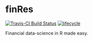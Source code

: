 
<!-- README.md is generated from README.Rmd. Please edit that file -->
finRes
==========

[![Travis-CI Build Status](https://travis-ci.org/bautheac/finRes.svg?branch=master)](https://travis-ci.org/bautheac/finRes)
[![lifecycle](https://img.shields.io/badge/lifecycle-experimental-orange.svg)](https://www.tidyverse.org/lifecycle/#experimental)

Financial data-science in R made easy.

